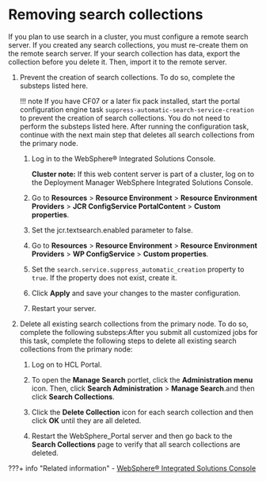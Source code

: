 # Removing search collections

If you plan to use search in a cluster, you must configure a remote search server. If you created any search collections, you must re-create them on the remote search server. If your search collection has data, export the collection before you delete it. Then, import it to the remote server.

1.  Prevent the creation of search collections. To do so, complete the substeps listed here.

    !!! note
        If you have CF07 or a later fix pack installed, start the portal configuration engine task `suppress-automatic-search-service-creation` to prevent the creation of search collections. You do not need to perform the substeps listed here. After running the configuration task, continue with the next main step that deletes all search collections from the primary node.

    1.  Log in to the WebSphere® Integrated Solutions Console.

        **Cluster note:** If this web content server is part of a cluster, log on to the Deployment Manager WebSphere Integrated Solutions Console.

    2.  Go to **Resources** \> **Resource Environment** \> **Resource Environment Providers** \> **JCR ConfigService PortalContent** \> **Custom properties**.

    3.  Set the jcr.textsearch.enabled parameter to false.

    4.  Go to **Resources** \> **Resource Environment** \> **Resource Environment Providers** \> **WP ConfigService** \> **Custom properties**.

    5.  Set the `search.service.suppress_automatic_creation` property to `true`. If the property does not exist, create it.

    6.  Click **Apply** and save your changes to the master configuration.

    7.  Restart your server.

2.  Delete all existing search collections from the primary node. To do so, complete the following substeps:After you submit all customized jobs for this task, complete the following steps to delete all existing search collections from the primary node:

    1.  Log on to HCL Portal.

    2.  To open the **Manage Search** portlet, click the **Administration menu** icon. Then, click **Search Administration** \> **Manage Search**.and then click **Search Collections**.

    3.  Click the **Delete Collection** icon for each search collection and then click **OK** until they are all deleted.

    4.  Restart the WebSphere\_Portal server and then go back to the **Search Collections** page to verify that all search collections are deleted.


???+ info "Related information"
    - [WebSphere® Integrated Solutions Console](../../../deployment/manage/portal_admin_tools/WebSphere_Integrated_Solutions_Console.md)


